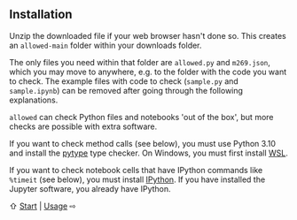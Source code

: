 ## Installation

Unzip the downloaded file if your web browser hasn't done so.
This creates an `allowed-main` folder within your downloads folder.

The only files you need within that folder are `allowed.py` and `m269.json`,
which you may move to anywhere, e.g. to the folder with the code you want to check.
The example files with code to check (`sample.py` and `sample.ipynb`)
can be removed after going through the following explanations.

`allowed` can check Python files and notebooks 'out of the box',
but more checks are possible with extra software.

If you want to check method calls (see below), you must use Python 3.10
and install the [pytype](https://google.github.io/pytype) type checker.
On Windows, you must first install [WSL](https://learn.microsoft.com/en-us/windows/wsl).

If you want to check notebook cells that have IPython commands like `%timeit` (see below),
you must install [IPython](https://ipython.readthedocs.io/en/latest/install/index.html).
If you have installed the Jupyter software, you already have IPython.

⇧ [Start](../README.md) | [Usage](usage.md) ⇨